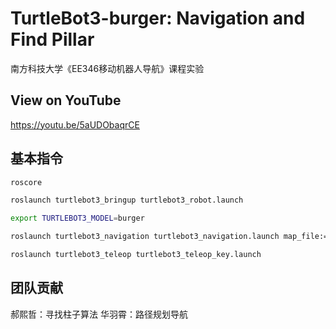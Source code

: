# TurtleBot3-burger: Navigation and Find Pillar

南方科技大学《EE346移动机器人导航》课程实验

## View on YouTube

https://youtu.be/5aUDObaqrCE


## 基本指令

```bash
roscore
```

```bash
roslaunch turtlebot3_bringup turtlebot3_robot.launch
```

```bash
export TURTLEBOT3_MODEL=burger
```

```bash
roslaunch turtlebot3_navigation turtlebot3_navigation.launch map_file:=$HOME/mmap.yaml
```

```bash
roslaunch turtlebot3_teleop turtlebot3_teleop_key.launch
```

## 团队贡献

郝熙哲：寻找柱子算法
华羽霄：路径规划导航
